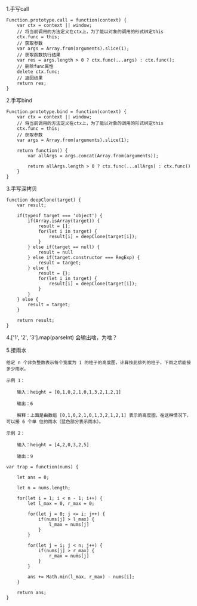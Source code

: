 1.手写call

    Function.prototype.call = function(context) {
        var ctx = context || window;
        // 将当前调用的方法定义在ctx上，为了能以对象的调用的形式绑定this
        ctx.func = this;
        // 获取参数
        var args = Array.from(arguments).slice(1);
        // 获取函数执行结果
        var res = args.length > 0 ? ctx.func(...args) : ctx.func();
        // 删除func属性
        delete ctx.func;
        // 返回结果
        return res;
    }


2.手写bind

    Function.prototype.bind = function(context) {
        var ctx = context || window;
        // 将当前调用的方法定义在ctx上，为了能以对象的调用的形式绑定this
        ctx.func = this;
        // 获取参数
        var args = Array.from(arguments).slice(1);

        return function() {
            var allArgs = args.concat(Array.from(arguments));

            return allArgs.length > 0 ? ctx.func(...allArgs) : ctx.func()
        }
    }

3.手写深拷贝


    function deepClone(target) {
        var result;

        if(typeof target === 'object') {
            if(Array.isArray(target)) {
                result = [];
                for(let i in target) {
                    result[i] = deepClone(target[i]);
                }
            } else if(target == null) {
                result = null
            } else if(target.constructor === RegExp) {
                result = target;
            } else {
                result = {};
                for(let i in target) {
                    result[i] = deepClone(target[i]);
                }
            }
        } else {
            result = target;
        }

        return result;
    }

4.['1', '2', '3'].map(parseInt)  会输出啥，为啥？




5.接雨水

    给定 n 个非负整数表示每个宽度为 1 的柱子的高度图，计算按此排列的柱子，下雨之后能接多少雨水。 

    示例 1： 
    
        输入：height = [0,1,0,2,1,0,1,3,2,1,2,1] 
        
        输出：6 
        
        解释：上面是由数组 [0,1,0,2,1,0,1,3,2,1,2,1] 表示的高度图，在这种情况下，可以接 6 个单 位的雨水（蓝色部分表示雨水）。 
    
    示例 2： 
    
        输入：height = [4,2,0,3,2,5] 
        
        输出：9

    var trap = function(nums) {

        let ans = 0;

        let n = nums.length;

        for(let i = 1; i < n - 1; i++) {
            let l_max = 0, r_max = 0;

            for(let j = 0; j <= i; j++) {
                if(nums[j] > l_max) {
                    l_max = nums[j]
                }
            }

            for(let j = i; j < n; j++) {
                if(nums[j] > r_max) {
                    r_max = nums[j]
                }
            }

            ans += Math.min(l_max, r_max) - nums[i];
        }

        return ans;
    }


    
